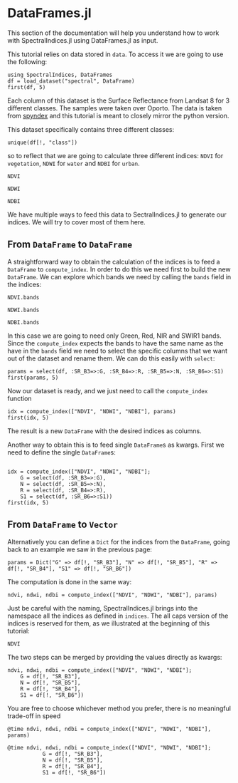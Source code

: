 # DataFrames.jl

This section of the documentation will help you understand how to work with SpectralIndices.jl using DataFrames.jl as input.

This tutorial relies on data stored in `data`. To access it we are going to use the following:
```@example dataframes
using SpectralIndices, DataFrames
df = load_dataset("spectral", DataFrame)
first(df, 5)
```
Each column of this dataset is the Surface Reflectance from Landsat 8 for 3 different classes. The samples were taken over Oporto. The data is taken from [spyndex](https://spyndex.readthedocs.io/en/latest/tutorials/pandas.html) and this tutorial is meant to closely mirror the python version.

This dataset specifically contains three different classes:
```@example dataframes
unique(df[!, "class"])
```
so to reflect that we are going to calculate three different indices: `NDVI` for `vegetation`, `NDWI` for `water` and `NDBI` for `urban`.
```@example dataframes
NDVI
```
```@example dataframes
NDWI
```
```@example dataframes
NDBI
```

We have multiple ways to feed this data to SectralIndices.jl to generate our indices. We will try to cover most of them here.

## From `DataFrame` to `DataFrame`

A straightforward way to obtain the calculation of the indices is to feed a `DataFrame` to `compute_index`. In order to do this we need first to build the new `DataFrame`. We can explore which bands we need by calling the `bands` field in the indices:

```@example dataframes
NDVI.bands
```
```@example dataframes
NDWI.bands
```
```@example dataframes
NDBI.bands
```

In this case we are going to need only Green, Red, NIR and SWIR1 bands. Since the `compute_index` expects the bands to have the same name as the have in the `bands` field we need to select the specific columns that we want out of the dataset and rename them. We can do this easily with `select`:

```@example dataframes
params = select(df, :SR_B3=>:G, :SR_B4=>:R, :SR_B5=>:N, :SR_B6=>:S1)
first(params, 5)
```

Now our dataset is ready, and we just need to call the `compute_index` function

```@example dataframes
idx = compute_index(["NDVI", "NDWI", "NDBI"], params)
first(idx, 5)
```

The result is a new `DataFrame` with the desired indices as columns.

Another way to obtain this is to feed single `DataFrame`s as kwargs. First we need to define the single `DataFrame`s:

```@example dataframes

idx = compute_index(["NDVI", "NDWI", "NDBI"]; 
    G = select(df, :SR_B3=>:G),
    N = select(df, :SR_B5=>:N),
    R = select(df, :SR_B4=>:R),
    S1 = select(df, :SR_B6=>:S1))
first(idx, 5)
```


## From `DataFrame` to `Vector`

Alternatively you can define a `Dict` for the indices from the `DataFrame`, going back to an example we saw in the previous page:

```@example dataframes
params = Dict("G" => df[!, "SR_B3"], "N" => df[!, "SR_B5"], "R" => df[!, "SR_B4"], "S1" => df[!, "SR_B6"])
```

The computation is done in the same way:

```@example dataframes
ndvi, ndwi, ndbi = compute_index(["NDVI", "NDWI", "NDBI"], params)
```

Just be careful with the naming, SpectralIndices.jl brings into the namespace all the indices as defined in `indices`. The all caps version of the indices is reserved for them, as we illustrated at the beginning of this tutorial:

```@example dataframes
NDVI
```

The two steps can be merged by providing the values directly as kwargs:

```@example dataframes
ndvi, ndwi, ndbi = compute_index(["NDVI", "NDWI", "NDBI"]; 
    G = df[!, "SR_B3"],
    N = df[!, "SR_B5"],
    R = df[!, "SR_B4"],
    S1 = df[!, "SR_B6"])
```

You are free to choose whichever method you prefer, there is no meaningful trade-off in speed

```@example dataframes
@time ndvi, ndwi, ndbi = compute_index(["NDVI", "NDWI", "NDBI"], params)
```

```@example dataframes
@time ndvi, ndwi, ndbi = compute_index(["NDVI", "NDWI", "NDBI"]; 
           G = df[!, "SR_B3"],
           N = df[!, "SR_B5"],
           R = df[!, "SR_B4"],
           S1 = df[!, "SR_B6"])
```